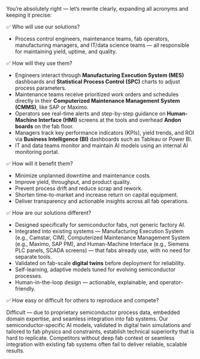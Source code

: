 You’re absolutely right — let’s rewrite clearly, expanding all acronyms and keeping it precise:


 ✅ Who will use our solutions?

* Process control engineers, maintenance teams, fab operators, manufacturing managers, and IT/data science teams — all responsible for maintaining yield, uptime, and quality.



 ✅ How will they use them?

* Engineers interact through **Manufacturing Execution System (MES)** dashboards and **Statistical Process Control (SPC)** charts to adjust process parameters.
* Maintenance teams receive prioritized work orders and schedules directly in their **Computerized Maintenance Management System (CMMS)**, like SAP or Maximo.
* Operators see real-time alerts and step-by-step guidance on **Human-Machine Interface (HMI)** screens at the tools and overhead **Andon boards** on the fab floor.
* Managers track key performance indicators (KPIs), yield trends, and ROI via **Business Intelligence (BI)** dashboards such as Tableau or Power BI.
* IT and data teams monitor and maintain AI models using an internal AI monitoring portal.

 ✅ How will it benefit them?

* Minimize unplanned downtime and maintenance costs.
* Improve yield, throughput, and product quality.
* Prevent process drift and reduce scrap and rework.
* Shorten time-to-market and increase return on capital equipment.
* Deliver transparency and actionable insights across all fab operations.


✅ How are our solutions different?

* Designed specifically for semiconductor fabs, not generic factory AI.
* Integrated into existing systems — Manufacturing Execution System (e.g., Camstar, CIM), Computerized Maintenance Management System (e.g., Maximo, SAP PM), and Human-Machine Interface (e.g., Siemens PLC panels, SCADA screens) — that fabs already use, with no need for separate tools.
* Validated on fab-scale **digital twins** before deployment for reliability.
* Self-learning, adaptive models tuned for evolving semiconductor processes.
* Human-in-the-loop design — actionable, explainable, and operator-friendly.


✅ How easy or difficult for others to reproduce and compete?

Difficult — due to proprietary semiconductor process data, embedded domain expertise, and seamless integration into fab systems.
Our semiconductor-specific AI models, validated in digital twin simulations and tailored to fab physics and constraints, establish technical superiority that is hard to replicate.
Competitors without deep fab context or seamless integration with existing fab systems often fail to deliver reliable, scalable results.





